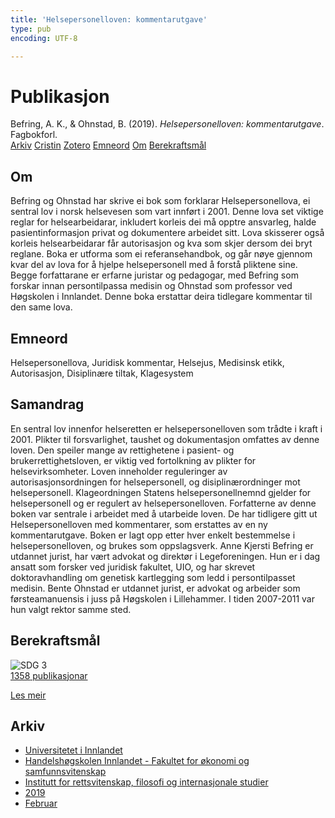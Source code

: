```yaml
---
title: 'Helsepersonelloven: kommentarutgave'
type: pub
encoding: UTF-8

---
```

<h1>Publikasjon</h1>
<article id="csl-bib-container-VSBLMIT7" class="csl-bib-container">
  <div class="csl-bib-body"> <div class="csl-entry">Befring, A. K., &#38; Ohnstad, B. (2019). <i>Helsepersonelloven: kommentarutgave</i>. Fagbokforl.</div> </div>
  <div class="csl-bib-buttons">
    <a href="#taxonomy-article-VSBLMIT7" alt="archive" class="csl-bib-button">Arkiv</a>
    <a href="https://app.cristin.no/results/show.jsf?id=1674327" alt="Cristin" class="csl-bib-button">Cristin</a>
    <a href="http://zotero.org/groups/5881554/items/VSBLMIT7" alt="Zotero" class="csl-bib-button">Zotero</a>
    <a href="#keywords-article-VSBLMIT7" alt="keywords" class="csl-bib-button">Emneord</a>
    <a href="#about-article-VSBLMIT7" alt="about_pub" class="csl-bib-button">Om</a>
    <a href="#sdg-article-VSBLMIT7" alt="sdg" class="csl-bib-button">Berekraftsmål</a>
  </div>
  <div id="csl-bib-meta-container-VSBLMIT7"></div>
</article>
<div id="csl-bib-meta-VSBLMIT7" class="csl-bib-meta">
  <article id="about-article-VSBLMIT7" class="about_pub-article">
    <h1>Om</h1>
    Befring og Ohnstad har skrive ei bok som forklarar Helsepersonellova, ei sentral lov i norsk helsevesen som vart innført i 2001. Denne lova set viktige reglar for helsearbeidarar, inkludert korleis dei må opptre ansvarleg, halde pasientinformasjon privat og dokumentere arbeidet sitt. Lova skisserer også korleis helsearbeidarar får autorisasjon og kva som skjer dersom dei bryt reglane. Boka er utforma som ei referansehandbok, og går nøye gjennom kvar del av lova for å hjelpe helsepersonell med å forstå pliktene sine. Begge forfattarane er erfarne juristar og pedagogar, med Befring som forskar innan persontilpassa medisin og Ohnstad som professor ved Høgskolen i Innlandet. Denne boka erstattar deira tidlegare kommentar til den same lova.
  </article>
  <article id="keywords-article-VSBLMIT7" class="keywords-article">
    <h1>Emneord</h1>
    Helsepersonellova, Juridisk kommentar, Helsejus, Medisinsk etikk, Autorisasjon, Disiplinære tiltak, Klagesystem
  </article>
  <article id="abstract-article-VSBLMIT7" class="abstract-article">
    <h1>Samandrag</h1>
    En sentral lov innenfor helseretten er helsepersonelloven som trådte i kraft i 2001. Plikter til forsvarlighet, taushet og dokumentasjon omfattes av denne loven. Den speiler mange av rettighetene i pasient- og brukerrettighetsloven, er viktig ved fortolkning av plikter for helsevirksomheter. Loven inneholder reguleringer av autorisasjonsordningen for helsepersonell, og disiplinærordninger mot helsepersonell. Klageordningen Statens helsepersonellnemnd gjelder for helsepersonell og er regulert av helsepersonelloven. Forfatterne av denne boken var sentrale i arbeidet med å utarbeide loven. De har tidligere gitt ut Helsepersonelloven med kommentarer, som erstattes av en ny kommentarutgave. Boken er lagt opp etter hver enkelt bestemmelse i helsepersonelloven, og brukes som oppslagsverk. Anne Kjersti Befring er utdannet jurist, har vært advokat og direktør i Legeforeningen. Hun er i dag ansatt som forsker ved juridisk fakultet, UIO, og har skrevet doktoravhandling om genetisk kartlegging som ledd i persontilpasset medisin. Bente Ohnstad er utdannet jurist, er advokat og arbeider som førsteamanuensis i juss på Høgskolen i Lillehammer. I tiden 2007-2011 var hun valgt rektor samme sted.
  </article>
  <article id="sdg-article-VSBLMIT7" class="sdg-article">
    <h1>Berekraftsmål</h1>
    <div class="sdg-container"><div id="sdg3" class="sdg">
        <img src="{{< params subfolder >}}images/sdg/sdg03_nn.png" class="image" alt="SDG 3">
        <div class="sdg-overlay">
          <a href="{{< params subfolder >}}nn/archive/?sdg=3#archive" class="sdg-publication-count"><span>1358</span> publikasjonar</a>
          <p><a href="https://fn.no/om-fn/fns-baerekraftsmaal/god-helse-og-livskvalitet?lang=nno-NO" class="sdg-read-more">Les meir</a></p>
        </div>
      </div></div>
  </article>
  <article id="taxonomy-article-VSBLMIT7" class="taxonomy-article">
    <h1>Arkiv</h1>
    <ul>
      <li><a href="{{< params subfolder >}}nn/archive/?key=3DCRN523">Universitetet i Innlandet</a></li>
      <li><a href="{{< params subfolder >}}nn/archive/?key=DU8Q9LN9">Handelshøgskolen Innlandet - Fakultet for økonomi og samfunnsvitenskap</a></li>
      <li><a href="{{< params subfolder >}}nn/archive/?key=ITYAG68H">Institutt for rettsvitenskap, filosofi og internasjonale studier</a></li>
      <li><a href="{{< params subfolder >}}nn/archive/?key=R9ZTQLVS">2019</a></li>
      <li><a href="{{< params subfolder >}}nn/archive/?key=X3GTHB9Q">Februar</a></li>
    </ul>
  </article>
</div>
